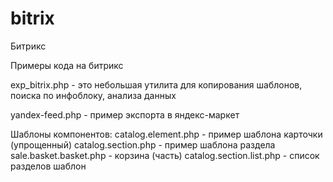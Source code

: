 # bitrix
Битрикс

Примеры кода на битрикс

exp_bitrix.php - это небольшая утилита для копирования шаблонов, поиска по инфоблоку, анализа данных

yandex-feed.php - пример экспорта в яндекс-маркет

Шаблоны компонентов:
catalog.element.php - пример шаблона карточки (упрощенный)
catalog.section.php - пример шаблона раздела
sale.basket.basket.php - корзина (часть)
catalog.section.list.php - список разделов шаблон
